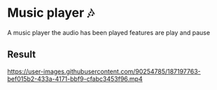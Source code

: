 # Music player :notes:

A music player the audio has been played features are play and pause

## Result


https://user-images.githubusercontent.com/90254785/187197763-bef015b2-433a-4171-bbf9-cfabc3453f96.mp4

